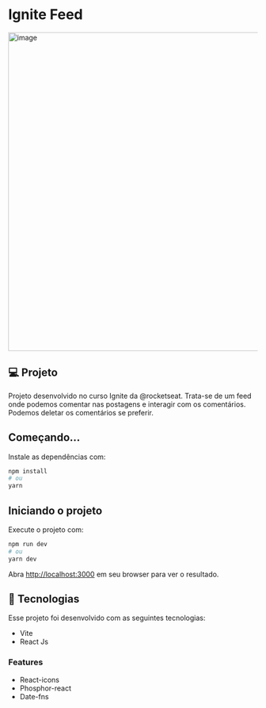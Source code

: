 # Ignite Feed

<img width="643" alt="image" src="https://github.com/GabrieelAlmeida/Feed/assets/41603912/3b6e1809-0f1d-4c07-8601-18dbe7e212cc">

## 💻 Projeto

Projeto desenvolvido no curso Ignite da @rocketseat. Trata-se de um feed onde podemos comentar nas postagens e interagir com os comentários. Podemos deletar os comentários se preferir.

## Começando...

Instale as dependências com:

```bash
npm install
# ou
yarn 
```

## Iniciando o projeto

Execute o projeto com:

```bash
npm run dev
# ou
yarn dev
```

Abra [http://localhost:3000](http://localhost:3000) em seu browser para ver o resultado.

## 🚀 Tecnologias

Esse projeto foi desenvolvido com as seguintes tecnologias:

- Vite 
- React Js

### Features

- React-icons
- Phosphor-react
- Date-fns
